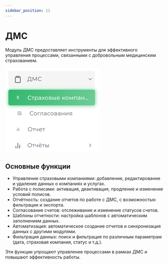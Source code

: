 ```yaml
---
sidebar_position: 11
---
```

# ДМС

Модуль ДМС предоставляет инструменты для эффективного управления процессами, связанными с добровольным медицинским страхованием.
                                 
![Общий вид модуля Отчёты](assets/companies/0.png)
## Основные функции

- Управление страховыми компаниями: добавление, редактирование и удаление данных о компаниях и услугах.
- Работа с полисами: активация, деактивация, продление и изменение условий полисов.
- Отчётность: создание отчетов по работе с ДМС, с возможностью фильтрации и экспорта.
- Согласование счетов: отслеживание и изменение статусов счетов.
- Шаблоны отчетности: настройка шаблонов с автоматическим заполнением данных.
- Автоматизация: автоматическое создание отчетов и синхронизация данных с другими модулями.
- Фильтрация данных: поиск и фильтрация по различным параметрам (дата, страховая компания, статус и т.д.).

Эти функции упрощают управление процессами в рамках ДМС и повышают эффективность работы.